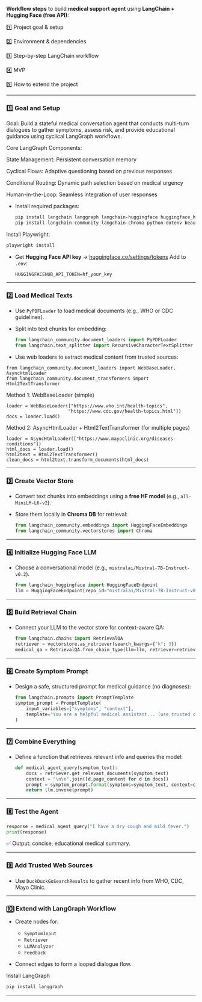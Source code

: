 **Workflow steps** to build **medical support agent** using **LangChain + Hugging Face (free API)**:


1️⃣ Project goal & setup

2️⃣ Environment & dependencies

3️⃣ Step-by-step LangChain workflow 

4️⃣ MVP

5️⃣ How to extend the project

---

### **1️⃣ Goal and Setup**

Goal: Build a stateful medical conversation agent that conducts multi-turn dialogues to gather symptoms, assess risk, and provide educational guidance using cyclical LangGraph workflows.

Core LangGraph Components:

State Management: Persistent conversation memory

Cyclical Flows: Adaptive questioning based on previous responses

Conditional Routing: Dynamic path selection based on medical urgency

Human-in-the-Loop: Seamless integration of user responses



* Install required packages:

  ```bash
  pip install langchain langgraph langchain-huggingface huggingface_hub 
  pip install langchain-community langchain-chroma python-dotenv beautifulsoup4 playwright
  ```

Install Playwright:

  ```bash
  playwright install
  ```

* Get **Hugging Face API key** → [huggingface.co/settings/tokens](https://huggingface.co/settings/tokens)
  Add to `.env`:

  ```
  HUGGINGFACEHUB_API_TOKEN=hf_your_key
  ```

---

### **2️⃣ Load Medical Texts**

* Use `PyPDFLoader` to load medical documents (e.g., WHO or CDC guidelines).
* Split into text chunks for embedding:

  ```python
  from langchain_community.document_loaders import PyPDFLoader
  from langchain.text_splitter import RecursiveCharacterTextSplitter
  ```

* Use web loaders to extract medical content from trusted sources:

``` 
from langchain_community.document_loaders import WebBaseLoader, AsyncHtmlLoader
from langchain_community.document_transformers import Html2TextTransformer
```

Method 1: WebBaseLoader (simple)

```
loader = WebBaseLoader(["https://www.who.int/health-topics", 
                       "https://www.cdc.gov/health-topics.html"])
docs = loader.load()
  ```

Method 2: AsyncHtmlLoader + Html2TextTransformer (for multiple pages)

  ```
loader = AsyncHtmlLoader(["https://www.mayoclinic.org/diseases-conditions"])
html_docs = loader.load()
html2text = Html2TextTransformer()
clean_docs = html2text.transform_documents(html_docs)
  ```
---

### **3️⃣ Create Vector Store**

* Convert text chunks into embeddings using a **free HF model** (e.g., `all-MiniLM-L6-v2`).
* Store them locally in **Chroma DB** for retrieval:

  ```python
  from langchain_community.embeddings import HuggingFaceEmbeddings
  from langchain_community.vectorstores import Chroma
  ```

---

### **4️⃣ Initialize Hugging Face LLM**

* Choose a conversational model (e.g., `mistralai/Mistral-7B-Instruct-v0.2`).

  ```python
  from langchain_huggingface import HuggingFaceEndpoint
  llm = HuggingFaceEndpoint(repo_id="mistralai/Mistral-7B-Instruct-v0.2", temperature=0.3)
  ```

---

### **5️⃣ Build Retrieval Chain**

* Connect your LLM to the vector store for context-aware QA:

  ```python
  from langchain.chains import RetrievalQA
  retriever = vectorstore.as_retriever(search_kwargs={"k": 3})
  medical_qa = RetrievalQA.from_chain_type(llm=llm, retriever=retriever)
  ```

---

### **6️⃣ Create Symptom Prompt**

* Design a safe, structured prompt for medical guidance (no diagnoses):

  ```python
  from langchain.prompts import PromptTemplate
  symptom_prompt = PromptTemplate(
      input_variables=["symptoms", "context"],
      template="You are a helpful medical assistant... (use trusted context)"
  )
  ```

---

### **7️⃣ Combine Everything**

* Define a function that retrieves relevant info and queries the model:

  ```python
  def medical_agent_query(symptom_text):
      docs = retriever.get_relevant_documents(symptom_text)
      context = "\n\n".join([d.page_content for d in docs])
      prompt = symptom_prompt.format(symptoms=symptom_text, context=context)
      return llm.invoke(prompt)
  ```

---

### **8️⃣ Test the Agent**

```python
response = medical_agent_query("I have a dry cough and mild fever.")
print(response)
```

✅ Output: concise, educational medical summary.

---

### **9️⃣ Add Trusted Web Sources**

* Use `DuckDuckGoSearchResults` to gather recent info from WHO, CDC, Mayo Clinic.

---

### **🔟 Extend with LangGraph Workflow**

* Create nodes for:

  * `SymptomInput`
  * `Retriever`
  * `LLMAnalyzer`
  * `Feedback`
* Connect edges to form a looped dialogue flow.

Install LangGraph
```bash
pip install langgraph
```

---



